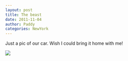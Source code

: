 ```yaml
--- 
layout: post 
title: The beast 
date: 2011-11-04
author: Paddy
categories: NewYork
---
```

Just a pic of our car. Wish I could bring it home with me!


![](http://lh6.ggpht.com/-IYuJTuflVsk/TrRioggLkOI/AAAAAAAACR0/h4Cr5-4ZOvA/IMAG0558.png)

